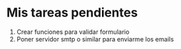 # Mis tareas pendientes

1. Crear funciones para validar formulario
2. Poner servidor smtp o similar para enviarme los emails
